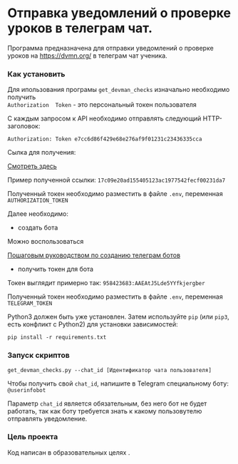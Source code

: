 # Отправка уведомлений о проверке уроков  в телеграм чат.

Программа предназначена для отправки уведомлений о проверке уроков на https://dvmn.org/ в телеграм чат ученика.


### Как установить

Для ипользования програмы `get_devman_checks` изначально необходимо получить  
`Authorization  Token` - это  персональный токен пользователя

С каждым запросом к API необходимо отправлять следующий HTTP-заголовок:

`Authorization: Token e7cc6d86f429e68e276af9f01231c23436335cca`

Сылка для получения: 

[Смотреть здесь](https://dvmn.org/api/docs/)

Пример полученной ссылки: `17c09e20ad155405123ac1977542fecf00231da7`

Полученный токен необходимо разместить в файле `.env`, переменная  `AUTHORIZATION_TOKEN`

Далее необходимо:

- создать бота

Можно воспользоваться 

[Пошаговым руководством по созданию телеграм ботов](https://way23.ru/%D1%80%D0%B5%D0%B3%D0%B8%D1%81%D1%82%D1%80%D0%B0%D1%86%D0%B8%D1%8F-%D0%B1%D0%BE%D1%82%D0%B0-%D0%B2-telegram.html)

- получить токен для бота

Токен выглядит примерно так: `958423683:AAEAtJ5Lde5YYfkjergber`

Полученный токен необходимо разместить в файле `.env`, переменная `TELEGRAM_TOKEN`

Python3 должен быть уже установлен. 
Затем используйте `pip` (или `pip3`, есть конфликт с Python2) для установки зависимостей:
```
pip install -r requirements.txt
```

### Запуск скриптов

```
get_devman_checks.py --chat_id [Идентификатор чата пользователя]
```
Чтобы получить свой `chat_id`, напишите в Telegram специальному боту: `@userinfobot`

Параметр `chat_id` является обязательным, без него бот не будет работать, так как боту требуется знать к какому пользовутелю отправлять уведомление.

### Цель проекта

Код написан в образовательных целях .
